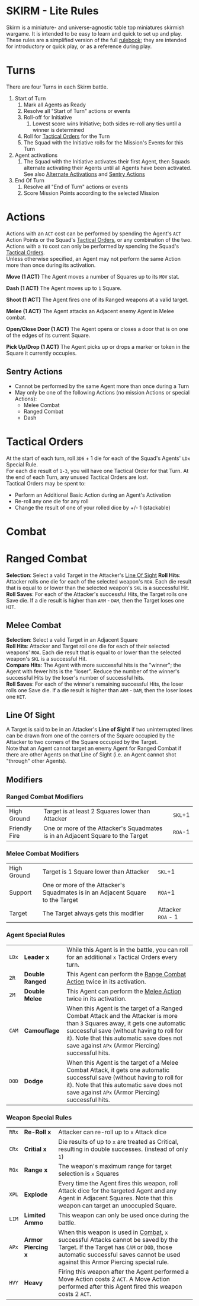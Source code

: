 # SKIRM - Lite Rules

Skirm is a miniature- and universe-agnostic table top miniatures skirmish wargame. It is intended to be easy to learn and quick to set up and play.  
These rules are a simplified version of the full [rulebook](1.Rules.md); they are intended for introductory or quick play, or as a reference during play.

# Turns

There are four Turns in each Skirm battle.
1. Start of Turn
    1. Mark all Agents as Ready
    1. Resolve all "Start of Turn" actions or events
    1. Roll-off for Initiative
        1. Lowest score wins Initiative; both sides re-roll any ties until a winner is determined
    1. Roll for [Tactical Orders](#tactical-orders) for the Turn
    1. The Squad with the Initiative rolls for the Mission's Events for this Turn
1. Agent activations
    1. The Squad with the Initiative activates their first Agent, then Squads alternate activating their Agents until all Agents have been activated.  
    See also [Alternate Activations](1.Rules.md#alternate-activations) and [Sentry Actions](#sentry-actions)
1. End Of Turn
    1. Resolve all "End of Turn" actions or events
    1. Score Mission Points according to the selected Mission

# Actions

Actions with an `ACT` cost can be performed by spending the Agent's `ACT` Action Points or the Squad's [Tactical Orders](#tactical-orders), or any combination of the two.  
Actions with a `TO` cost can only be performed by spending the Squad's [Tactical Orders](#tactical-orders).  
Unless otherwise specified, an Agent may not perform the same Action more than once during its activation.

**Move (1 ACT)**
The Agent moves a number of Squares up to its `MOV` stat.  

**Dash (1 ACT)**
The Agent moves up to `1` Square.

**Shoot (1 ACT)**
The Agent fires one of its Ranged weapons at a valid target.

**Melee (1 ACT)**
The Agent attacks an Adjacent enemy Agent in Melee combat.

**Open/Close Door (1 ACT)**
The Agent opens or closes a door that is on one of the edges of its current Square.

**Pick Up/Drop (1 ACT)**
The Agent picks up or drops a marker or token in the Square it currently occupies.

## Sentry Actions

- Cannot be performed by the same Agent more than once during a Turn
- May only be one of the following Actions (no mission Actions or special Actions):
  - Melee Combat
  - Ranged Combat
  - Dash

# Tactical Orders

At the start of each turn, roll `3D6` + 1 die for each of the Squad's Agents' `LDx` Special Rule.  
For each die result of `1-3`, you will have one Tactical Order for that Turn.
At the end of each Turn, any unused Tactical Orders are lost.  
Tactical Orders may be spent to:
* Perform an Additional Basic Action during an Agent's Activation
* Re-roll any one die for any roll
* Change the result of one of your rolled dice by +/- 1 (stackable)

# Combat

# Ranged Combat

**Selection**: Select a valid Target in the Attacker's [Line Of Sight](#line-of-sight)
**Roll Hits**: Attacker rolls one die for each of the selected weapon's `ROA`. Each die result that is equal to or lower than the selected weapon's `SKL` is a successful Hit.  
**Roll Saves**: For each of the Attacker's successful Hits, the Target rolls one Save die. If a die result is higher than `ARM` - `DAM`, then the Target loses one `HIT`.

## Melee Combat

**Selection**: Select a valid Target in an Adjacent Square  
**Roll Hits**: Attacker and Target roll one die for each of their selected weapons' `ROA`. Each die result that is equal to or lower than the selected weapon's `SKL` is a successful Hit.  
**Compare Hits**: The Agent with more successful hits is the "winner"; the Agent with fewer hits is the "loser". Reduce the number of the winner's successful Hits by the loser's number of successful hits.  
**Roll Saves**: For each of the winner's remaining successful Hits, the loser rolls one Save die. If a die result is higher than `ARM` - `DAM`, then the loser loses one `HIT`.

## Line Of Sight

A Target is said to be in an Attacker's **Line of Sight** if two uninterrupted lines can be drawn from one of the corners of the Square occupied by the Attacker to two corners of the Square occupied by the Target.  
Note that an Agent cannot target an enemy Agent for Ranged Combat if there are other Agents on that Line of Sight (i.e. an Agent cannot shot "through" other Agents).

## Modifiers

### Ranged Combat Modifiers

||||
|:---|:---|:---|
|High Ground|Target is at least 2 Squares lower than Attacker|`SKL`+1|
|Friendly Fire|One or more of the Attacker's Squadmates is in an Adjacent Square to the Target|`ROA`-1|

### Melee Combat Modifiers

||||
|:---|:---|:---|
|High Ground|Target is 1 Square lower than Attacker|`SKL`+1|
|Support|One or more of the Attacker's Squadmates is in an Adjacent Square to the Target|`ROA`+1|
|Target|The Target always gets this modifier|Attacker `ROA` - 1|

### Agent Special Rules

||||
|----|----|----|
|`LDx`|**Leader x**|While this Agent is in the battle, you can roll for an additional `x` Tactical Orders every turn.|
|`2R`|**Double Ranged**|This Agent can perform the [Range Combat Action](#combat) twice in its activation.|
|`2M`|**Double Melee**|This Agent can perform the [Melee Action](#combat) twice in its activation.|
|`CAM`|**Camouflage**|When this Agent is the target of a Ranged Combat Attack and the Attacker is more than `3` Squares away, it gets one automatic successful save (without having to roll for it). Note that this automatic save does not save against `APx` (Armor Piercing) successful hits.|
|`DOD`|**Dodge**|When this Agent is the target of a Melee Combat Attack, it gets one automatic successful save (without having to roll for it). Note that this automatic save does not save against `APx` (Armor Piercing) successful hits.|

### Weapon Special Rules

||||
|----|----|----|
|`RRx`|**Re-Roll x**|Attacker can re-roll up to `x` Attack dice|
|`CRx`|**Critial x**|Die results of up to `x` are treated as Critical, resulting in double successes. (instead of only `1`)|
|`RGx`|**Range x**|The weapon's maximum range for target selection is `x` Squares|
|`XPL`|**Explode**|Every time the Agent fires this weapon, roll Attack dice for the targeted Agent and any Agent in Adjacent Squares. Note that this weapon can target an unoccupied Square.|
|`LIM`|**Limited Ammo**|This weapon can only be used once during the battle.|
|`APx`|**Armor Piercing x**|When this weapon is used in [Combat](#combat), `x` successful Attacks cannot be saved by the Target. If the Target has `CAM` or `DOD`, those automatic successful saves cannot be used against this Armor Piercing special rule.|
|`HVY`|**Heavy**|Firing this weapon after the Agent performed a Move Action costs 2 `ACT`. A Move Action performed after this Agent fired this weapon costs 2 `ACT`.|
